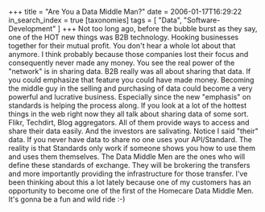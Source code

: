 +++
title = "Are You a Data Middle Man?"
date = 2006-01-17T16:29:22
in_search_index = true
[taxonomies]
tags = [
    "Data",
    "Software-Development"
]
+++
Not too long ago, before the bubble burst as they say, one of the HOT new things was B2B technology. Hooking businesses together for their mutual profit. You don't hear a whole lot about that anymore. I think probably because those companies lost their focus and consequently never made any money. You see the real power of the "network" is in sharing data. B2B really was all about sharing that data. If you could emphasize that feature you could have made money. Becoming the middle guy in the selling and purchasing of data could become a very powerful and lucrative business. Especially since the new "emphasis" on standards is helping the process along. If you look at a lot of the hottest things in the web right now they all talk about sharing data of some sort. Flikr, Techdirt, Blog aggregators. All of them provide ways to access and share their data easily. And the investors are salivating. Notice I said "their" data. If you never have data to share no one uses your API/Standard. The reality is that Standards only work if someone shows you how to use them and uses them themselves. The Data Middle Men are the ones who will define these standards of exchange. They will be brokering the transfers and more importantly providing the infrastructure for those transfer. I've been thinking about this a lot lately because one of my customers has an opportunity to become one of the first of the Homecare Data Middle Men. It's gonna be a fun and wild ride :-)
